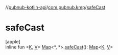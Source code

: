//[pubnub-kotlin-api](../../index.md)/[com.pubnub.kmp](index.md)/[safeCast](safe-cast.md)

# safeCast

[apple]\
inline fun &lt;[K](safe-cast.md), [V](safe-cast.md)&gt; [Map](https://kotlinlang.org/api/latest/jvm/stdlib/kotlin-stdlib/kotlin.collections/-map/index.html)&lt;*, *&gt;.[safeCast](safe-cast.md)(): [Map](https://kotlinlang.org/api/latest/jvm/stdlib/kotlin-stdlib/kotlin.collections/-map/index.html)&lt;[K](safe-cast.md), [V](safe-cast.md)&gt;
